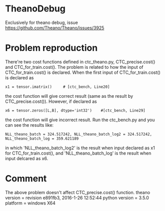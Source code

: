 # TheanoDebug
Exclusively for theano debug, issue https://github.com/Theano/Theano/issues/3925

# Problem reproduction
There're two cost functions defined in ctc_theano.py, CTC_precise.cost() and CTC_for_train.cost().
The problem is related to how the input of CTC_for_train.cost() is declared. When the first input of
CTC_for_train.cost() is declared as  

    x1 = tensor.imatrix()     # [ctc_bench, Line20]  
      
the cost function will give correct result (same as the result by CTC_precise.cost()). However, if
declared as  

    x6 = tensor.zeros([L,B], dtype='int32')    #[ctc_bench, Line29]  
      
the cost function will give incorrect result. Run the ctc_bench.py and you can see the results like:  

    NLL_theano_batch = 324.517242, NLL_theano_batch_log2 = 324.517242, NLL_theano_batch_log = 359.621189
    
in which 'NLL_theano_batch_log2' is the result when input declared as x1 for CTC_for_train.cost(), and
'NLL_theano_batch_log' is the result when input delcared as x6.

# Comment
The above problem doesn't affect CTC_precise.cost() function. 
theano version = revision e891fb3, 2016-1-26 12:52:44 
python version = 3.5.0 
platform = windows X64